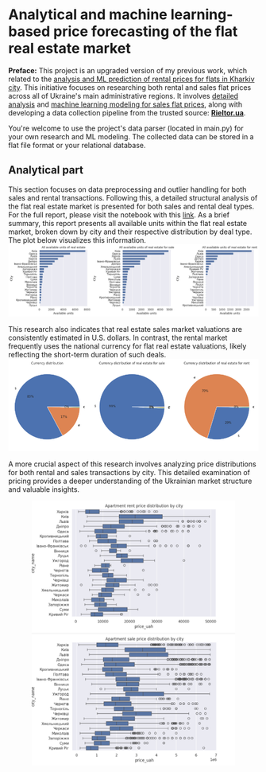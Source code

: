 # Analytical and machine learning-based price forecasting of the flat real estate market
**Preface:** This project is an upgraded version of my previous work, which related to the [analysis and ML prediction of rental prices for flats in Kharkiv city](https://github.com/elch1k/kharkiv_real_estate_rent_market). This initiative focuses on researching both rental and sales flat prices across all of Ukraine's main administrative regions. It involves [detailed analysis](https://github.com/elch1k/ukrainian_real_estate_market/blob/main/eda_and_ml/lun_real_estate_eda.ipynb) and [machine learning modeling for sales flat prices](https://github.com/elch1k/ukrainian_real_estate_market/blob/main/eda_and_ml/lun_real_estate_ml.ipynb), along with developing a data collection pipeline from the trusted source: [**Rieltor.ua**](https://rieltor.ua/).

You're welcome to use the project's data parser (located in main.py) for your own research and ML modeling. The collected data can be stored in a flat file format or your relational database.

Analytical part
--
This section focuses on data preprocessing and outlier handling for both sales and rental transactions. Following this, a detailed structural analysis of the flat real estate market is presented for both sales and rental deal types. For the full report, please visit the notebook with this [link](https://github.com/elch1k/ukrainian_real_estate_market/blob/main/eda_and_ml/lun_real_estate_eda.ipynb).
As a brief summary, this report presents all available units within the flat real estate market, broken down by city and their respective distribution by deal type. The plot below visualizes this information.
![flat_real_estate_units](https://github.com/elch1k/ukrainian_real_estate_market/blob/main/images/img_2.png)

This research also indicates that real estate sales market valuations are consistently estimated in U.S. dollars. In contrast, the rental market frequently uses the national currency for flat real estate valuations, likely reflecting the short-term duration of such deals.
![currency_distribution](https://github.com/elch1k/ukrainian_real_estate_market/blob/main/images/img_1.png)

A more crucial aspect of this research involves analyzing price distributions for both rental and sales transactions by city. This detailed examination of pricing provides a deeper understanding of the Ukrainian market structure and valuable insights.
<p align="center">
  <img src="https://github.com/elch1k/ukrainian_real_estate_market/blob/main/images/img_3.png" width="410"/>
  <img src="https://github.com/elch1k/ukrainian_real_estate_market/blob/main/images/img_4.png" width="410"/>
</p>

